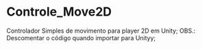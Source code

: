 # Controle_Move2D
Controlador Simples de movimento para player 2D em Unity; OBS.: Descomentar o código quando importar para Unityy;
